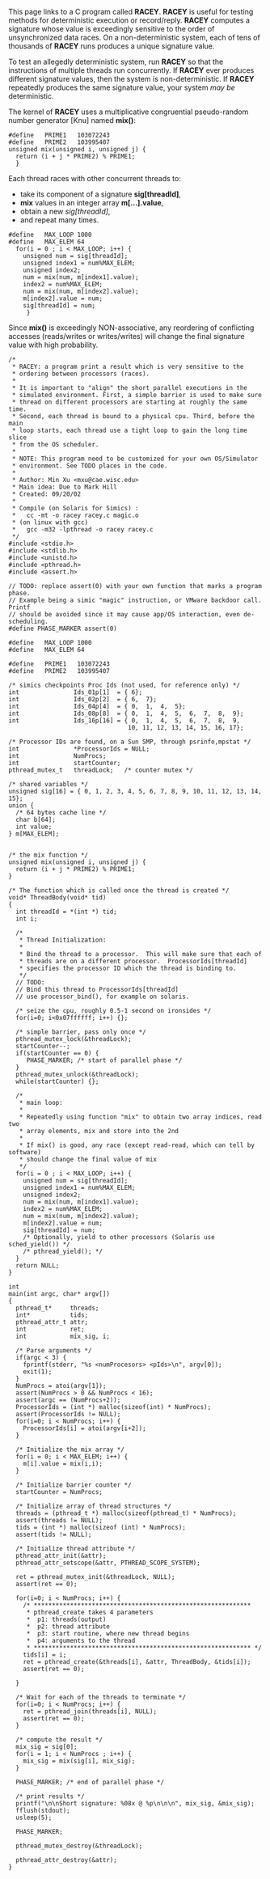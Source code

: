 This page links to a C program called **RACEY**. **RACEY** is useful for testing methods for deterministic execution or record/reply. **RACEY** computes a signature whose value is exceedingly sensitive to the order of unsynchronized data races. On a non-deterministic system, each of tens of thousands of **RACEY** runs produces a unique signature value.

To test an allegedly deterministic system, run **RACEY** so that the instructions of multiple threads run concurrently. If **RACEY** ever produces different signature values, then the system is non-deterministic. If **RACEY** repeatedly produces the same signature value, your system *may be* deterministic.

The kernel of **RACEY** uses a multiplicative congruential pseudo-random number generator [Knu] named **mix()**:
```
#define   PRIME1   103072243
#define   PRIME2   103995407
unsigned mix(unsigned i, unsigned j) {
  return (i + j * PRIME2) % PRIME1;
  }
```
Each thread races with other concurrent threads to:
- take its component of a signature **sig[threadId]**,
- **mix** values in an integer array **m[...].value**,
- obtain a new *sig[threadId]*,
- and repeat many times.

```
#define   MAX_LOOP 1000
#define   MAX_ELEM 64
  for(i = 0 ; i < MAX_LOOP; i++) {
    unsigned num = sig[threadId];
    unsigned index1 = num%MAX_ELEM;
    unsigned index2;
    num = mix(num, m[index1].value);
    index2 = num%MAX_ELEM;
    num = mix(num, m[index2].value);
    m[index2].value = num;
    sig[threadId] = num;
     }
```
Since **mix()** is exceedingly NON-associative, any reordering of conflicting accesses (reads/writes or writes/writes) will change the final signature value with high probability.

```
/*
 * RACEY: a program print a result which is very sensitive to the
 * ordering between processors (races).
 *
 * It is important to "align" the short parallel executions in the
 * simulated environment. First, a simple barrier is used to make sure
 * thread on different processors are starting at roughly the same time.
 * Second, each thread is bound to a physical cpu. Third, before the main
 * loop starts, each thread use a tight loop to gain the long time slice
 * from the OS scheduler.
 *
 * NOTE: This program need to be customized for your own OS/Simulator 
 * environment. See TODO places in the code.
 *
 * Author: Min Xu <mxu@cae.wisc.edu>
 * Main idea: Due to Mark Hill
 * Created: 09/20/02
 *
 * Compile (on Solaris for Simics) :
 *   cc -mt -o racey racey.c magic.o
 * (on linux with gcc)
 *   gcc -m32 -lpthread -o racey racey.c
 */
#include <stdio.h>
#include <stdlib.h>
#include <unistd.h>
#include <pthread.h>
#include <assert.h>

// TODO: replace assert(0) with your own function that marks a program phase.  
// Example being a simic "magic" instruction, or VMware backdoor call. Printf 
// should be avoided since it may cause app/OS interaction, even de-scheduling.
#define PHASE_MARKER assert(0)

#define   MAX_LOOP 1000
#define   MAX_ELEM 64

#define   PRIME1   103072243
#define   PRIME2   103995407

/* simics checkpoints Proc Ids (not used, for reference only) */
int               Ids_01p[1]  = { 6};
int               Ids_02p[2]  = { 6,  7};
int               Ids_04p[4]  = { 0,  1,  4,  5};
int               Ids_08p[8]  = { 0,  1,  4,  5,  6,  7,  8,  9};
int               Ids_16p[16] = { 0,  1,  4,  5,  6,  7,  8,  9,
                                 10, 11, 12, 13, 14, 15, 16, 17};

/* Processor IDs are found, on a Sun SMP, through psrinfo,mpstat */
int               *ProcessorIds = NULL;
int               NumProcs;
int               startCounter;
pthread_mutex_t   threadLock;   /* counter mutex */

/* shared variables */
unsigned sig[16] = { 0, 1, 2, 3, 4, 5, 6, 7, 8, 9, 10, 11, 12, 13, 14, 15};
union {
  /* 64 bytes cache line */
  char b[64];
  int value;
} m[MAX_ELEM];


/* the mix function */
unsigned mix(unsigned i, unsigned j) {
  return (i + j * PRIME2) % PRIME1;
}

/* The function which is called once the thread is created */
void* ThreadBody(void* tid)
{
  int threadId = *(int *) tid;
  int i;

  /*
   * Thread Initialization:
   *
   * Bind the thread to a processor.  This will make sure that each of
   * threads are on a different processor.  ProcessorIds[threadId]
   * specifies the processor ID which the thread is binding to.
   */
  // TODO:
  // Bind this thread to ProcessorIds[threadId]
  // use processor_bind(), for example on solaris.

  /* seize the cpu, roughly 0.5-1 second on ironsides */
  for(i=0; i<0x07ffffff; i++) {};

  /* simple barrier, pass only once */
  pthread_mutex_lock(&threadLock);
  startCounter--;
  if(startCounter == 0) {
     PHASE_MARKER; /* start of parallel phase */
  }
  pthread_mutex_unlock(&threadLock);
  while(startCounter) {};

  /*
   * main loop:
   *
   * Repeatedly using function "mix" to obtain two array indices, read two 
   * array elements, mix and store into the 2nd
   *
   * If mix() is good, any race (except read-read, which can tell by software)
   * should change the final value of mix
   */
  for(i = 0 ; i < MAX_LOOP; i++) {
    unsigned num = sig[threadId];
    unsigned index1 = num%MAX_ELEM;
    unsigned index2;
    num = mix(num, m[index1].value);
    index2 = num%MAX_ELEM;
    num = mix(num, m[index2].value);
    m[index2].value = num;
    sig[threadId] = num;
    /* Optionally, yield to other processors (Solaris use sched_yield()) */
    /* pthread_yield(); */
  }
  return NULL;
}

int
main(int argc, char* argv[])
{
  pthread_t*     threads;
  int*           tids;
  pthread_attr_t attr;
  int            ret;
  int            mix_sig, i;

  /* Parse arguments */
  if(argc < 3) {
    fprintf(stderr, "%s <numProcesors> <pIds>\n", argv[0]);
    exit(1);
  }
  NumProcs = atoi(argv[1]);
  assert(NumProcs > 0 && NumProcs < 16);
  assert(argc == (NumProcs+2));
  ProcessorIds = (int *) malloc(sizeof(int) * NumProcs);
  assert(ProcessorIds != NULL);
  for(i=0; i < NumProcs; i++) {
    ProcessorIds[i] = atoi(argv[i+2]);
  }

  /* Initialize the mix array */
  for(i = 0; i < MAX_ELEM; i++) {
    m[i].value = mix(i,i);
  }

  /* Initialize barrier counter */
  startCounter = NumProcs;

  /* Initialize array of thread structures */
  threads = (pthread_t *) malloc(sizeof(pthread_t) * NumProcs);
  assert(threads != NULL);
  tids = (int *) malloc(sizeof (int) * NumProcs);
  assert(tids != NULL);

  /* Initialize thread attribute */
  pthread_attr_init(&attr);
  pthread_attr_setscope(&attr, PTHREAD_SCOPE_SYSTEM);

  ret = pthread_mutex_init(&threadLock, NULL);
  assert(ret == 0);

  for(i=0; i < NumProcs; i++) {
    /* ************************************************************
     * pthread_create takes 4 parameters
     *  p1: threads(output)
     *  p2: thread attribute
     *  p3: start routine, where new thread begins
     *  p4: arguments to the thread
     * ************************************************************ */
    tids[i] = i;
    ret = pthread_create(&threads[i], &attr, ThreadBody, &tids[i]);
    assert(ret == 0);

  }

  /* Wait for each of the threads to terminate */
  for(i=0; i < NumProcs; i++) {
    ret = pthread_join(threads[i], NULL);
    assert(ret == 0);
  }

  /* compute the result */
  mix_sig = sig[0];
  for(i = 1; i < NumProcs ; i++) {
    mix_sig = mix(sig[i], mix_sig);
  }

  PHASE_MARKER; /* end of parallel phase */

  /* print results */
  printf("\n\nShort signature: %08x @ %p\n\n\n", mix_sig, &mix_sig);
  fflush(stdout);
  usleep(5);

  PHASE_MARKER;

  pthread_mutex_destroy(&threadLock);

  pthread_attr_destroy(&attr);
}
```

